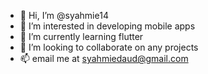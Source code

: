 - 👋 Hi, I’m @syahmie14
- 👀 I’m interested in developing mobile apps
- 🌱 I’m currently learning flutter
- 💞️ I’m looking to collaborate on any projects
- 📫 email me at syahmiedaud@gmail.com

<!---
syahmie14/syahmie14 is a ✨ special ✨ repository because its `README.md` (this file) appears on your GitHub profile.
You can click the Preview link to take a look at your changes.
--->

